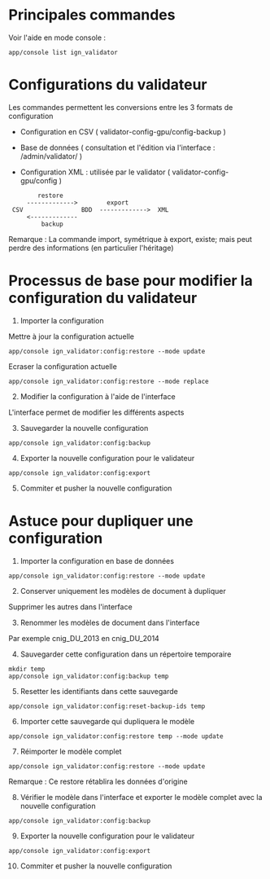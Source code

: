 # Principales commandes

Voir l'aide en mode console :

```
app/console list ign_validator
```

# Configurations du validateur

Les commandes permettent les conversions entre les 3 formats de configuration

- Configuration en CSV ( validator-config-gpu/config-backup )

- Base de données ( consultation et l'édition via l'interface : <gpu-site>/admin/validator/ )

- Configuration XML : utilisée par le validator ( validator-config-gpu/config )

```
        restore             
     ------------->        export
 CSV                BDD  ------------->  XML
     <-------------     
         backup 
```

Remarque : La commande import, symétrique à export, existe; mais peut perdre des informations (en particulier l'héritage)


# Processus de base pour modifier la configuration du validateur

1. Importer la configuration

Mettre à jour la configuration actuelle
```
app/console ign_validator:config:restore --mode update
```

Ecraser la configuration actuelle
```
app/console ign_validator:config:restore --mode replace
```

2. Modifier la configuration à l'aide de l'interface

L'interface permet de modifier les différents aspects

3. Sauvegarder la nouvelle configuration

```
app/console ign_validator:config:backup
```

4. Exporter la nouvelle configuration pour le validateur

```
app/console ign_validator:config:export
```

5. Commiter et pusher la nouvelle configuration


# Astuce pour dupliquer une configuration

1. Importer la configuration en base de données
```
app/console ign_validator:config:restore --mode update
```

2. Conserver uniquement les modèles de document à dupliquer

Supprimer les autres dans l'interface

3. Renommer les modèles de document dans l'interface

Par exemple cnig_DU_2013 en cnig_DU_2014

4. Sauvegarder cette configuration dans un répertoire temporaire

```
mkdir temp
app/console ign_validator:config:backup temp
```

5. Resetter les identifiants dans cette sauvegarde

```
app/console ign_validator:config:reset-backup-ids temp
```

6. Importer cette sauvegarde qui dupliquera le modèle

```
app/console ign_validator:config:restore temp --mode update
```

7. Réimporter le modèle complet

```
app/console ign_validator:config:restore --mode update
```

Remarque : Ce restore rétablira les données d'origine

8. Vérifier le modèle dans l'interface et exporter le modèle complet avec la nouvelle configuration

```
app/console ign_validator:config:backup
```

9. Exporter la nouvelle configuration pour le validateur

```
app/console ign_validator:config:export
```

10. Commiter et pusher la nouvelle configuration
